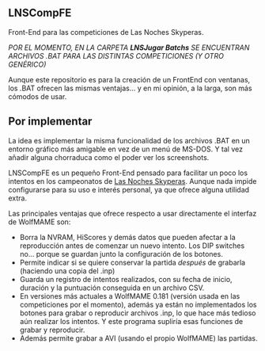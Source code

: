 ## LNSCompFE ##
Front-End para las competiciones de Las Noches Skyperas.

*POR EL MOMENTO, EN LA CARPETA **LNSJugar Batchs** SE ENCUENTRAN ARCHIVOS .BAT PARA LAS DISTINTAS COMPETICIONES (Y OTRO GENÉRICO)*

Aunque este repositorio es para la creación de un FrontEnd con ventanas, los .BAT ofrecen las mismas ventajas... y en mi opinión, a la larga, son más cómodos de usar.

## Por implementar ##

La idea es implementar la misma funcionalidad de los archivos .BAT en un entorno gráfico más amigable en vez de un menú de MS-DOS. Y tal vez añadir alguna chorraduca como el poder ver los screenshots.

LNSCompFE es un pequeño Front-End pensado para facilitar un poco los intentos en los campeonatos de [Las Noches Skyperas](http://nochesskyperas.1foro.com). Aunque nada impide configurarse para su uso e interés personal, ya que ofrece alguna utilidad extra.

Las principales ventajas que ofrece respecto a usar directamente el interfaz de WolfMAME son:

* Borra la NVRAM, HiScores y demás datos que pueden afectar a la reproducción antes de comenzar un nuevo intento. Los DIP switches no... porque se guardan junto la configuración de los botones.
* Permite indicar si se quiere conservar la partida *después* de grabarla (haciendo una copia del .inp)
* Guarda un registro de intentos realizados, con su fecha de inicio, duración y la puntuación conseguida en un archivo CSV.
* En versiones más actuales a WolfMAME 0.181 (versión usada en las competiciones por el momento), además ya están no implementados los botones para grabar o reproducir archivos .inp, lo que hace más tedioso aún realizar los intentos. Y este programa supliría esas funciones de grabar y reproducir.
* Además permite grabar a AVI (usando el propio WolfMAME) las partidas. 


